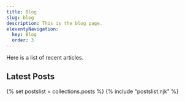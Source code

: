 ```yaml
---
title: Blog
slug: blog
description: This is the blog page.
eleventyNavigation:
  key: Blog
  order: 3
---
```

Here is a list of recent articles.

<h2>Latest Posts</h2>

{% set postslist = collections.posts %}
{% include "postslist.njk" %}
